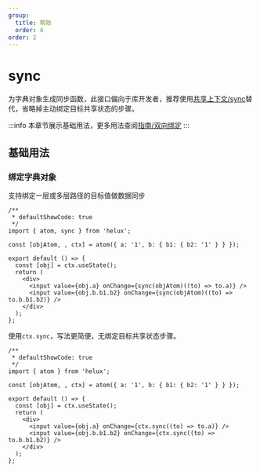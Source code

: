 ```yaml
---
group:
  title: 帮助
  order: 4
order: 2
---
```


# sync

为字典对象生成同步函数，此接口偏向于库开发者，推荐使用[共享上下文/sync](/atom-ctx/sync)替代，省略掉主动绑定目标共享状态的步骤。

:::info
本章节展示基础用法，更多用法查阅[指南/双向绑定](/guide/sync)
:::

## 基础用法

### 绑定字典对象

支持绑定一层或多层路径的目标值做数据同步

```tsx
/**
 * defaultShowCode: true
 */
import { atom, sync } from 'helux';

const [objAtom, , ctx] = atom({ a: '1', b: { b1: { b2: '1' } } });

export default () => {
  const [obj] = ctx.useState();
  return (
    <div>
      <input value={obj.a} onChange={sync(objAtom)((to) => to.a)} />
      <input value={obj.b.b1.b2} onChange={sync(objAtom)((to) => to.b.b1.b2)} />
    </div>
  );
};
```

使用`ctx.sync`，写法更简便，无绑定目标共享状态步骤。

```tsx
/**
 * defaultShowCode: true
 */
import { atom } from 'helux';

const [objAtom, , ctx] = atom({ a: '1', b: { b1: { b2: '1' } } });

export default () => {
  const [obj] = ctx.useState();
  return (
    <div>
      <input value={obj.a} onChange={ctx.sync((to) => to.a)} />
      <input value={obj.b.b1.b2} onChange={ctx.sync((to) => to.b.b1.b2)} />
    </div>
  );
};
```
